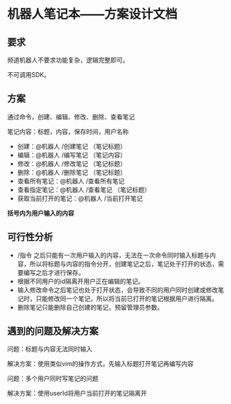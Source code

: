 # 机器人笔记本——方案设计文档

## 要求

频道机器人不要求功能复杂，逻辑完整即可。

不可调用SDK。



## 方案

通过命令，创建、编辑、修改、删除、查看笔记

笔记内容：标题，内容，保存时间，用户名称



- 创建：@机器人 /创建笔记 （笔记标题）
- 编辑：@机器人 /编写笔记 （笔记内容）
- 修改：@机器人 /修改笔记 （笔记标题）
- 删除：@机器人 /删除笔记 （笔记标题）
- 查看所有笔记：@机器人 /查看所有笔记
- 查看指定笔记：@机器人 /查看笔记 （笔记标题）
- 获取当前打开的笔记：@机器人 /当前打开笔记

**括号内为用户输入的内容**



## 可行性分析

- /指令 之后只能有一次用户输入的内容，无法在一次命令同时输入标题与内容，所以将标题与内容的指令分开，创建笔记之后，笔记处于打开的状态，需要编写之后才进行保存。
- 根据不同用户的id隔离开用户正在编辑的笔记。
- 输入修改命令之后笔记也处于打开状态，会导致不同的用户同时创建或修改笔记时，只能修改同一个笔记，所以将当前已打开的笔记根据用户进行隔离。
- 删除笔记只能删除自己创建的笔记，预留管理员参数。



## 遇到的问题及解决方案

问题：标题与内容无法同时输入

解决方案：使用类似vim的操作方式，先输入标题打开笔记再编写内容



问题：多个用户同时写笔记的问题

解决方案：使用userId将用户当前打开的笔记隔离开



